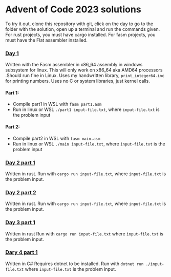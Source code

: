 # Advent of Code 2023 solutions
To try it out, clone this repository with git, click on the day to go to the folder with the solution, open up a terminal and run the commands given.
For rust projects, you must have cargo installed. For fasm projects, you must have the Flat assembler installed.

### [Day 1](./day1)
Written with the Fasm assembler in x86_64 assembly in windows subsystem for linux. This will only work on x86_64 aka AMD64 processors .Should run fine in Linux.
Uses my handwritten library, `print_integer64.inc` for printing numbers. Uses no C or system libraries, just kernel calls.

#### Part 1:
- Compile part1 in WSL with `fasm part1.asm`
- Run in linux or WSL `./part1 input-file.txt`, where `input-file.txt` is the problem input

#### Part 2:
- Compile part2 in WSL with `fasm main.asm`
- Run in linux or WSL  `./main input-file.txt`, where `input-file.txt` is the problem input

### [Day 2 part 1](./day2_part1)
Written in rust. 
Run with `cargo run input-file.txt`, where `input-file.txt` is the problem input.

### [Day 2 part 2](./day2_part2)
Written in rust.
Run with `cargo run input-file.txt`, where `input-file.txt` is the problem input.

### [Day 3 part 1](./day3_part1)
Written in rust
Run with `cargo run input-file.txt` where `input-file.txt` is the problem input.

### [Dary 4 part 1](./day4_part1)
Written in C#
Requires dotnet to be installed. 
Run with `dotnet run ./input-file.txt` where `input-file.txt` is the problem input.
